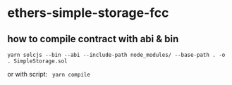 # ethers-simple-storage-fcc

## how to compile contract with abi & bin

`yarn solcjs --bin --abi --include-path node_modules/ --base-path . -o . SimpleStorage.sol`

or with script:
` yarn compile`
